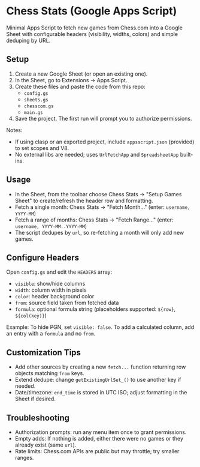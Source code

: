 # Chess Stats (Google Apps Script)

Minimal Apps Script to fetch new games from Chess.com into a Google Sheet with configurable headers (visibility, widths, colors) and simple deduping by URL.

## Setup

1) Create a new Google Sheet (or open an existing one).
2) In the Sheet, go to Extensions → Apps Script.
3) Create these files and paste the code from this repo:
   - `config.gs`
   - `sheets.gs`
   - `chesscom.gs`
   - `main.gs`
4) Save the project. The first run will prompt you to authorize permissions.

Notes:
- If using clasp or an exported project, include `appsscript.json` (provided) to set scopes and V8.
- No external libs are needed; uses `UrlFetchApp` and `SpreadsheetApp` built-ins.

## Usage

- In the Sheet, from the toolbar choose Chess Stats → "Setup Games Sheet" to create/refresh the header row and formatting.
- Fetch a single month: Chess Stats → "Fetch Month…" (enter: `username, YYYY-MM`)
- Fetch a range of months: Chess Stats → "Fetch Range…" (enter: `username, YYYY-MM..YYYY-MM`)
- The script dedupes by `url`, so re-fetching a month will only add new games.

## Configure Headers

Open `config.gs` and edit the `HEADERS` array:
- `visible`: show/hide columns
- `width`: column width in pixels
- `color`: header background color
- `from`: source field taken from fetched data
- `formula`: optional formula string (placeholders supported: `${row}`, `${col(key)}`)

Example: To hide PGN, set `visible: false`. To add a calculated column, add an entry with a `formula` and no `from`.

## Customization Tips

- Add other sources by creating a new `fetch...` function returning row objects matching `from` keys.
- Extend dedupe: change `getExistingUrlSet_()` to use another key if needed.
- Date/timezone: `end_time` is stored in UTC ISO; adjust formatting in the Sheet if desired.

## Troubleshooting

- Authorization prompts: run any menu item once to grant permissions.
- Empty adds: If nothing is added, either there were no games or they already exist (same `url`).
- Rate limits: Chess.com APIs are public but may throttle; try smaller ranges.